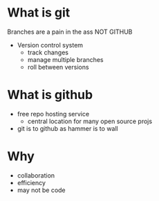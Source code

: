 # What is git
Branches are a pain in the ass
 NOT GITHUB

 - Version control system
	 - track changes
	 - manage multiple branches
	 - roll between versions

# What is github
- free repo hosting service
	- central location for many open source projs
- git is to github as hammer is to wall

# Why
- collaboration
- efficiency
- may not be code

